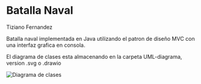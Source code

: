 # Batalla Naval

Tiziano Fernandez

Batalla naval implementada en Java utilizando el patron de diseño MVC con una interfaz grafica en consola.

El diagrama de clases esta almacenando en la carpeta UML-diagrama, version .svg o .drawio

![Diagrama de clases]()
